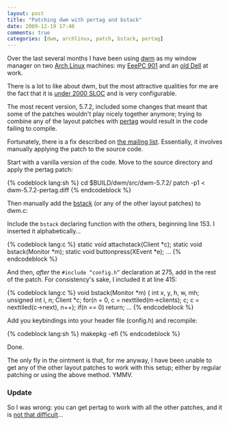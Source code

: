 ```yaml
---
layout: post
title: "Patching dwm with pertag and bstack"
date: 2009-12-19 17:40
comments: true
categories: [dwm, archlinux, patch, bstack, pertag]
---
```

Over the last several months I have been using [dwm](http://dwm.suckless.org/) 
as my window manager on two [Arch Linux](http://www.archlinux.org/)
machines:  my <a href="http://www.flickr.com/photos/jasonwryan/4196530478/" title="Flickr image"
target="_blank">EeePC 901</a> and an <a href="http://www.flickr.com/photos/jasonwryan/4193384965/" title="Flickr image"
target="_blank">old Dell</a> at work.

There is a lot to like about dwm, but the most attractive qualities for me
are the fact that it is [under 2000 SLOC](http://en.wikipedia.org/wiki/Source_lines_of_code) 
and is very configurable.

The most recent version, 5.7.2, included some changes that meant that some
of the patches wouldn't play nicely together anymore; trying to combine
any of the layout patches with [pertag](http://dwm.suckless.org/patches/pertag)
would result in the code failing to compile.

Fortunately, there is a fix described on [the mailing list](http://lists.suckless.org/dev/0911/2317.html).
Essentially, it involves manually applying the patch to the source code.

Start with a vanilla version of the code. Move to the source directory and
apply the pertag patch:

{% codeblock lang:sh %}
cd $BUILD/dwm/src/dwm-5.7.2/ patch -p1 < dwm-5.7.2-pertag.diff
{% endcodeblock %}

Then manually add the [bstack](http://dwm.suckless.org/patches/bottom_stack) 
(or any of the other layout patches) to <span class="file">dwm.c</span>:

Include the `bstack` declaring function with the others, beginning line 153. I
inserted it alphabetically…

{% codeblock lang:c %}
static void attachstack(Client *c); 
static void bstack(Monitor *m);
static void buttonpress(XEvent *e);
…
{% endcodeblock %}

And then, *after* the `#include “config.h”` declaration at
275, add in the rest of the patch. For consistency's sake, I included it
at line 415:

{% codeblock lang:c %}
void bstack(Monitor *m) { 
  int x, y, h, w, mh; 
  unsigned int i, n;
  Client *c; for(n = 0, c = nexttiled(m-&gt;clients); c; c = nexttiled(c-&gt;next), n++); 
  if(n == 0) 
return;
…
{% endcodeblock %}

Add you keybindings into your header file (<span class="file">config.h</span>) and recompile:

{% codeblock lang:sh %}
makepkg -efi
{% endcodeblock %}

Done.

The only fly in the ointment is that, for me anyway, I have been unable to
get any of the other layout patches to work with this setup; either by regular
patching or using the above method. YMMV.

### Update
So I was wrong: you can get pertag to work with all the
other patches, and it is [not that difficult](http://jasonwryan.com/post/421618180/patching-dwm)…

